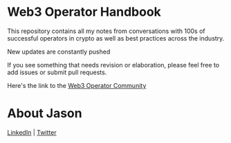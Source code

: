# Web3 Operator Handbook
This repository contains all my notes from conversations with 100s of successful operators in crypto as well as best practices across the industry.

New updates are constantly pushed

If you see something that needs revision or elaboration, please feel free to add issues or submit pull requests.

Here's the link to the [Web3 Operator Community](https://t.me/web3operator)

# About Jason
[LinkedIn](https://linkedin.com/in/jasonrrodrigues) | [Twitter](https://twitter.com/JasonRogues)
